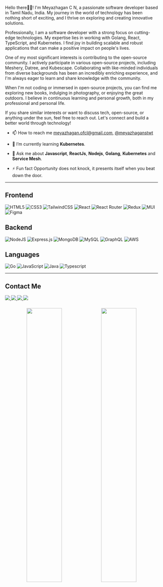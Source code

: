 Hello there👋🏼! I'm Meyazhagan C N, a passionate software developer based in Tamil Nadu, India. My journey in the world of technology has been nothing short of exciting, and I thrive on exploring and creating innovative solutions.

Professionally, I am a software developer with a strong focus on cutting-edge technologies. My expertise lies in working with Golang, React, TypeScript, and Kubernetes. I find joy in building scalable and robust applications that can make a positive impact on people's lives.

One of my most significant interests is contributing to the open-source community. I actively participate in various open-source projects, including Meshery, Datree, and Kubescape. Collaborating with like-minded individuals from diverse backgrounds has been an incredibly enriching experience, and I'm always eager to learn and share knowledge with the community.

When I'm not coding or immersed in open-source projects, you can find me exploring new books, indulging in photography, or enjoying the great outdoors. I believe in continuous learning and personal growth, both in my professional and personal life.

If you share similar interests or want to discuss tech, open-source, or anything under the sun, feel free to reach out. Let's connect and build a better world through technology!

-   📫 How to reach me [meyazhagan.ofcl@gmail.com](mailto:meyazhagan.ofcl@gmail.com), [@meyazhaganstwt](https://twitter.com/meyazhaganstwt)

-   🌱 I’m currently learning **Kubernetes**.

-   💬 Ask me about **Javascript**, **ReactJs**, **Nodejs**, **Golang**, **Kubernetes** and **Service Mesh**.

-   ⚡ Fun fact Opportunity does not knock, it presents itself when you beat down the door.

<hr/>


## Frontend

![HTML5](https://img.shields.io/badge/HTML5-%23E34F26.svg?style=flat&logo=html5&logoColor=white)
![CSS3](https://img.shields.io/badge/CSS3-%231572B6.svg?style=flat&logo=css3&logoColor=white)
![TailwindCSS](https://img.shields.io/badge/Tailwindcss-%2338B2AC.svg?style=flat&logo=tailwind-css&logoColor=white)
![React](https://img.shields.io/badge/react-%2320232a.svg?style=flat&logo=react&logoColor=%2361DAFB)
![React Router](https://img.shields.io/badge/React_Router-CA4245?style=flat&logo=react-router&logoColor=white)
![Redux](https://img.shields.io/badge/redux-%23593d88.svg?style=flat&logo=redux&logoColor=white)
![MUI](https://img.shields.io/badge/MUI-%230081CB.svg?style=flat&logo=material-ui&logoColor=white)
![Figma](https://img.shields.io/badge/figma-%23F24E1E.svg?style=flat&logo=figma&logoColor=white)

## Backend

![NodeJS](https://img.shields.io/badge/node.js-6DA55F?style=flat&logo=node.js&logoColor=white)
![Express.js](https://img.shields.io/badge/express.js-%23404d59.svg?style=flat&logo=express&logoColor=%2361DAFB)
![MongoDB](https://img.shields.io/badge/MongoDB-%234ea94b.svg?style=flat&logo=mongodb&logoColor=white)
![MySQL](https://img.shields.io/badge/mysql-%2300f.svg?style=flat&logo=mysql&logoColor=white)
![GraphQL](https://img.shields.io/badge/-GraphQL-E10098?style=flat&logo=graphql&logoColor=white)
![AWS](https://img.shields.io/badge/AWS-%23FF9900.svg?style=flat&logo=amazon-aws&logoColor=white)

## Languages

![Go](https://img.shields.io/badge/Go-%234285F4.svg?style=flat&logo=go&logoColor=white)
![JavaScript](https://img.shields.io/badge/Javascript-%23323330.svg?style=flat&logo=javascript&logoColor=%23F7DF1E)
![Java](https://img.shields.io/badge/Java-%23ED8B00.svg?style=flat&logo=java&logoColor=white)
![Typescript](https://img.shields.io/badge/Typescript-%234285F4.svg?style=flat&logo=typescript&logoColor=white)


<hr/>


## Contact Me

<a href="https://www.linkedin.com/in/meyazhagan-c-n-7162901b0" target="_blank">
<img src="https://img.shields.io/badge/Linkedin-%230077B5.svg?style=social&logo=linkedin&logoColor=30077B5" />
</a>
<a href="https://drive.google.com/file/d/1A7hc8VZkgYvSSKX667zTl9Mfpms3g4U3/view" target="_blank">
<img src="https://img.shields.io/badge/My%20Resume-4285F4?style=social&logo=googledrive" />
</a>
<a href="mailto:meyazhagan.ofcl@gmail.com" target="_blank">
<img src="https://img.shields.io/badge/meyazhagan.ofcl@gmail.com-D14836?style=social&logo=gmail" />
</a>
<a href="https://meyazhagan.netlify.app/" target="_blank">
<img src="https://img.shields.io/badge/Portfolio-%E2%99%A5-red?style=flat" />
</a>

###

<p align="center">
  <img width="48%" src="https://github-readme-stats.vercel.app/api?username=meyazhagan&show_icons=true&theme=jolly" />
  <img width="48%" src="https://github-readme-streak-stats.herokuapp.com/?user=meyazhagan&theme=jolly" />
</p>

